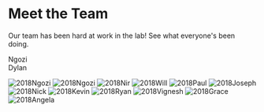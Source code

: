 # Meet the Team 

Our team has been hard at work in the lab! See what everyone's been doing.

<p>
<div id="team-bio">
	<div id="2018Ngozi">
		Ngozi
	</div>
	<div id="2018Dylan">
		Dylan
	</div>
</div> 
</p>

<div id="image_gallery" class="template">
	<img src="images/TeamPhotos/2018Ngozi.jpg" alt="2018Ngozi" id="2018Ngozi">
	<img src="images/TeamPhotos/2018Dylan.jpg" alt="2018Ngozi" id="2018Dylan">
	<img src="images/TeamPhotos/2018Nir.jpg" alt="2018Nir" id="2018Nir">
	<img src="images/TeamPhotos/2018Will.jpg" alt="2018Will" id="2018Will">
	<img src="images/TeamPhotos/2018Paul.jpg" alt="2018Paul" id="2018Paul">
	<img src="images/TeamPhotos/2018Joseph.jpg" alt="2018Joseph" id="2018Joseph">
	<img src="images/TeamPhotos/2018Nick.jpg" alt="2018Nick" id="2018Nick">
	<img src="images/TeamPhotos/2018Kevin.jpg" alt="2018Kevin" id="2018Kevin">
	<img src="images/TeamPhotos/2018Ryan.jpg" alt="2018Ryan" id="2018Ryan">
	<img src="images/TeamPhotos/2018Vignesh.jpg" alt="2018Vignesh" id="2018Vignesh">
	<img src="images/TeamPhotos/2018Grace.jpg" alt="2018Grace" id="2018Grace">
	<img src="images/TeamPhotos/2018Angela.jpg" alt="2018Angela" id="2018Angela">
</div>
